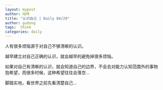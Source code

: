 ```yaml
---
layout: mypost
author: 咕咚
title: "认识自己 | Daily 04/29"
author: gudong
tags:  think
categories: daily
---
```


人有很多烦恼源于对自己不够清晰的认识。

越早建立对自己正确的认识，就会越早的避免掉很多烦恼。

如果对自己有清晰的认识，就会知道自己的边界，不会去对能力认知范围外的事物抱希望，而很多时候，这种希望往往会落空…

脚踏实地，看世界之前先看清楚自己…
